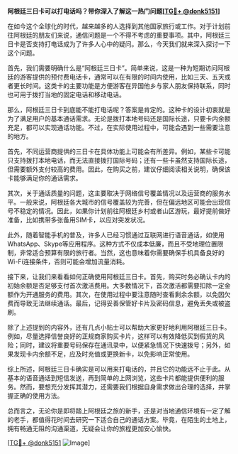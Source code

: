 **阿根廷三日卡可以打电话吗？带你深入了解这一热门问题[[TG💪+ @donk5151](https://t.me/s/donk5151)]**

在如今这个全球化的时代，越来越多的人选择到其他国家旅行或工作。对于计划前往阿根廷的朋友们来说，通信问题是一个不得不考虑的重要事项。其中，阿根廷三日卡是否支持打电话成为了许多人心中的疑问。那么，今天我们就来深入探讨一下这个问题。

首先，我们需要明确什么是“阿根廷三日卡”。简单来说，这是一种为短期访问阿根廷的游客提供的预付费电话卡，通常可以在有限的时间内使用，比如三天、五天或者更长时间。这类卡的主要功能是方便游客在异国他乡与家人朋友保持联系，同时也可用于拨打当地的固定电话和移动电话。

那么，阿根廷三日卡到底能不能打电话呢？答案是肯定的。这种卡的设计初衷就是为了满足用户的基本通话需求。无论是拨打本地号码还是国际长途，只要卡内余额充足，都可以实现通话功能。不过，在实际使用过程中，可能会遇到一些需要注意的地方。

首先，不同运营商提供的三日卡在具体功能上可能会有所差异。例如，某些卡可能只支持拨打本地电话，而无法直接拨打国际号码；还有一些卡虽然支持国际长途，但需要额外支付较高的费用。因此，在购买之前，建议仔细阅读相关说明，确保该卡能够满足你的通话需求。

其次，关于通话质量的问题，这主要取决于网络信号覆盖情况以及运营商的服务水平。一般来说，阿根廷各大城市的信号覆盖较为完善，但在偏远地区可能会出现信号不稳定的情况。因此，如果你计划前往阿根廷乡村或者山区游玩，最好提前做好准备，比如携带多张备用SIM卡，以应对突发状况。

此外，随着智能手机的普及，许多人已经习惯通过互联网进行语音通话，如使用WhatsApp、Skype等应用程序。这种方式不仅成本低廉，而且不受地理位置限制，非常适合预算有限的旅行者。当然，这也意味着你需要确保手机具备良好的Wi-Fi连接条件，否则可能会增加流量消耗。

接下来，让我们来看看如何正确使用阿根廷三日卡。首先，购买时务必确认卡内的初始余额是否足够支付首次激活费用。大多数情况下，首次激活都需要扣除一定金额作为开通服务的费用。其次，在使用过程中要注意随时查看剩余余额，以免因欠费而导致无法继续通话。最后，记得妥善保管好卡片及密码信息，避免丢失或被盗刷。

除了上述提到的内容外，还有几点小贴士可以帮助大家更好地利用阿根廷三日卡。例如，尽量选择信誉良好的正规商家购买卡片，这样可以有效降低买到假货的风险；同时，建议将重要号码保存在通讯录中，以便紧急情况下快速拨号；另外，如果发现卡内余额不足，应及时充值或更换新卡，以免影响正常使用。

综上所述，阿根廷三日卡确实是可以用来打电话的，并且它的功能远不止于此。从基本的语音通话到短信发送，再到简单的上网浏览，这些卡片都能提供便利的服务。然而，要想充分发挥其潜力，还需要我们根据自身需求做出合理的选择，并掌握正确的使用方法。

总而言之，无论你是即将踏上阿根廷之旅的新手，还是对当地通信环境有一定了解的老手，都值得花时间去研究一下适合自己的通话方案。毕竟，在陌生的土地上，拥有畅通无阻的沟通渠道，无疑会让你的旅程更加安心愉快。

[[TG💪+ @donk5151](https://t.me/s/donk5151) ![Image](https://i.postimg.cc/rwNCRYN7/Snipaste-2025-04-30-17-27-05.png)]